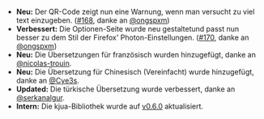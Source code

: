 * **Neu:** Der QR-Code zeigt nun eine Warnung, wenn man versucht zu viel text einzugeben. ([#168](https://github.com/rugk/offline-qr-code/pull/168), danke an [@ongspxm](https://github.com/ongspxm))
* **Verbessert:** Die Optionen-Seite wurde neu gestaltetund passt nun besser zu dem Stil der Firefox' Photon-Einstellungen. ([#170](https://github.com/rugk/offline-qr-code/pull/170), danke an [@ongspxm](https://github.com/ongspxm))
* **Neu:** Die Übersetzungen für französisch wurden hinzugefügt, danke an [@nicolas-trouin](https://github.com/nicolas-trouin).
* **Neu:** Die Übersetzung für Chinesisch (Vereinfacht) wurde hinzugefügt, danke an [@Cye3s](https://github.com/Cye3s).
* **Updated:** Die türkische Übersetzung wurde verbessert, danke an [@serkanalgur](https://github.com/serkanalgur).
* **Intern:** Die kjua-Bibliothek wurde auf [v0.6.0](https://github.com/lrsjng/kjua/tree/v0.6.0) aktualisiert.
